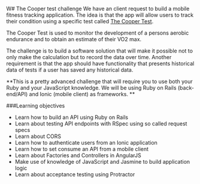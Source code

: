 W# The Cooper test challenge
We have an client request to build a mobile fitness tracking application. The idea is that the app will allow users to track their condition using a specific test called [The Cooper Test](https://en.wikipedia.org/wiki/Cooper_test).

The Cooper Test is used to monitor the development of a persons aerobic endurance and to obtain an estimate of their VO2 max.

The challenge is to build a software solution that will make it possible not to only make the calculation but to record the data over time. Another requirement is that the app should have functionality that presents historical data of tests if a user has saved any historical data. 

**This is a pretty advanced challenge that will require you to use both your Ruby and your JavaScript knowledge. 
We will be using Ruby on Rails (back-end/API) and Ionic (mobile client) as frameworks. ** 

###Learning objectives
* Learn how to build an API using Ruby on Rails 
* Learn about testing API endpoints with RSpec using so called request specs
* Learn about CORS
* Learn how to authenticate users from an Ionic application
* Learn how to set consume an API from a mobile client
* Learn about Factories and Controllers in AngularJS
* Make use of knowledge of JavaScript and Jasmine to build application logic
* Learn about acceptance testing using Protractor



